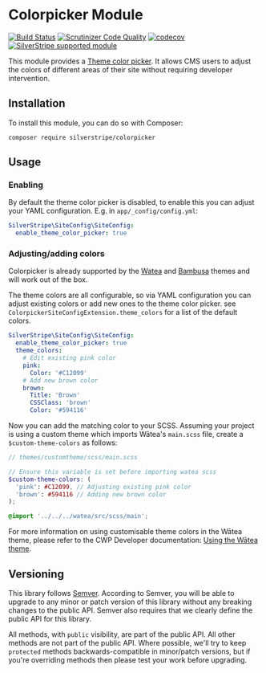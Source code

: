 # Colorpicker Module

[![Build Status](https://travis-ci.org/silverstripe/colorpicker.svg?branch=master)](https://travis-ci.org/silverstripe/colorpicker)
[![Scrutinizer Code Quality](https://scrutinizer-ci.com/g/silverstripe/colorpicker/badges/quality-score.png?b=master)](https://scrutinizer-ci.com/g/silverstripe/colorpicker/?branch=master)
[![codecov](https://codecov.io/gh/silverstripe/colorpicker/branch/master/graph/badge.svg)](https://codecov.io/gh/silverstripe/colorpicker)
[![SilverStripe supported module](https://img.shields.io/badge/silverstripe-supported-0071C4.svg)](https://www.silverstripe.org/software/addons/silverstripe-commercially-supported-module-list/)

This module provides a [Theme color picker](docs/en/01_Features/ThemeColors.md). It allows CMS users to adjust the colors of different areas of their site without requiring developer intervention.

## Installation

To install this module, you can do so with Composer:

```
composer require silverstripe/colorpicker
```

## Usage

### Enabling

By default the theme color picker is disabled, to enable this you can adjust your YAML configuration. E.g. in
`app/_config/config.yml`:

```yml
SilverStripe\SiteConfig\SiteConfig:
  enable_theme_color_picker: true
```

### Adjusting/adding colors

Colorpicker is already supported by the [Watea](https://github.com/silverstripe/cwp-watea-theme) and [Bambusa](https://github.com/silverstripe/bambusa-theme) themes and will work out of the box.

The theme colors are all configurable, so via YAML configuration you can adjust existing colors or add new ones to
the theme color picker. see `ColorpickerSiteConfigExtension.theme_colors` for a list of the default colors.

```yml
SilverStripe\SiteConfig\SiteConfig:
  enable_theme_color_picker: true
  theme_colors:
    # Edit existing pink color
    pink:
      Color: '#C12099'
    # Add new brown color
    brown:
      Title: 'Brown'
      CSSClass: 'brown'
      Color: '#594116'
```

Now you can add the matching color to your SCSS. Assuming your project is using a custom theme which imports Wātea's
`main.scss` file, create a `$custom-theme-colors` as follows:

```scss
// themes/customtheme/scss/main.scss

// Ensure this variable is set before importing watea scss
$custom-theme-colors: (
  'pink': #C12099, // Adjusting existing pink color
  'brown': #594116 // Adding new brown color
);

@import '../../../watea/src/scss/main';
```

For more information on using customisable theme colors in the Wātea theme, please refer to the CWP
Developer documentation: [Using the Wātea theme](https://github.com/silverstripe/cwp/blob/master/docs/en/01_Working_with_projects/14_Using_the_Watea_theme.md).

## Versioning

This library follows [Semver](http://semver.org). According to Semver, you will be able to upgrade to any minor or patch version of this library without any breaking changes to the public API. Semver also requires that we clearly define the public API for this library.

All methods, with `public` visibility, are part of the public API. All other methods are not part of the public API. Where possible, we'll try to keep `protected` methods backwards-compatible in minor/patch versions, but if you're overriding methods then please test your work before upgrading.
